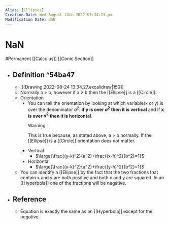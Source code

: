 ```yaml
---
Alias: [Ellipses]
Creation Date: Wed August 24th 2022 01:34:13 pm 
Modification Date: NaN
---
```

# NaN
#Permanent [[Calculus]] [[Conic Section]]

- ## Definition ^54ba47
	- ![[Drawing 2022-08-24 13.34.27.excalidraw|150]]
	- Normally a > b, however if a ≯ b then the [[Ellipse]] is a [[Circle]].
	- Orientation
		- You can tell the orientation by looking at which variable(x or y) is over the denominator $a^2$. **If y is over $a^2$ then it is vertical** and if **x is over $a^2$ then it is horizontal**.
		  > [!Warning]
		  > This is true because, as stated above, a > b normally. If the [[Ellipse]] is a [[Circle]] orientation does not matter.
		- Vertical
			- $\large{\frac{(y-k)^2}{a^2}+\frac{(x-h)^2}{b^2}=1}$
		- Horizontal
			- $\large{\frac{(x-k)^2}{a^2}+\frac{(y-h)^2}{b^2}=1}$
	- You can identify a [[Ellipse]] by the fact that the two fractions that contain x and y are both positive and both x and y are squared. In an [[Hyperbola]] one of the fractions will be negative.
- ## Reference
	- Equation is exactly the same as an [[Hyperbola]] except for the negative.